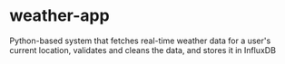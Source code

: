 # weather-app
Python-based system that fetches real-time weather data for a user's current location, validates and cleans the data, and stores it in InfluxDB
